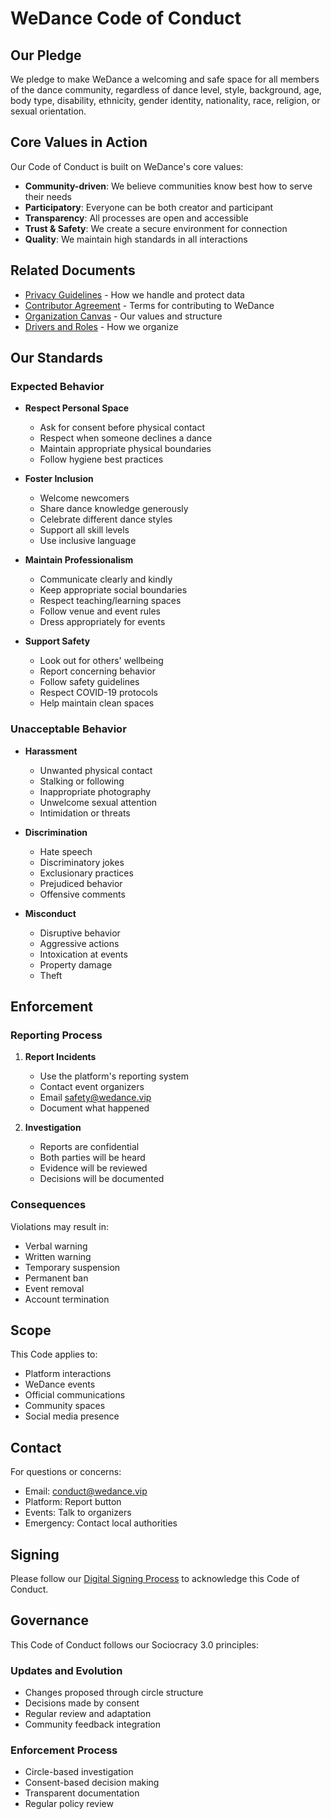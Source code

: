 # WeDance Code of Conduct

## Our Pledge

We pledge to make WeDance a welcoming and safe space for all members of the dance community, regardless of dance level, style, background, age, body type, disability, ethnicity, gender identity, nationality, race, religion, or sexual orientation.

## Core Values in Action

Our Code of Conduct is built on WeDance's core values:

- **Community-driven**: We believe communities know best how to serve their needs
- **Participatory**: Everyone can be both creator and participant
- **Transparency**: All processes are open and accessible
- **Trust & Safety**: We create a secure environment for connection
- **Quality**: We maintain high standards in all interactions

## Related Documents

- [Privacy Guidelines](./privacy-guidelines.md) - How we handle and protect data
- [Contributor Agreement](./contributor-agreement.md) - Terms for contributing to WeDance
- [Organization Canvas](/docs/content/20.business/2.organization-canvas.md) - Our values and structure
- [Drivers and Roles](/docs/content/20.business/5.drivers-and-roles.md) - How we organize

## Our Standards

### Expected Behavior

- **Respect Personal Space**

  - Ask for consent before physical contact
  - Respect when someone declines a dance
  - Maintain appropriate physical boundaries
  - Follow hygiene best practices

- **Foster Inclusion**

  - Welcome newcomers
  - Share dance knowledge generously
  - Celebrate different dance styles
  - Support all skill levels
  - Use inclusive language

- **Maintain Professionalism**

  - Communicate clearly and kindly
  - Keep appropriate social boundaries
  - Respect teaching/learning spaces
  - Follow venue and event rules
  - Dress appropriately for events

- **Support Safety**
  - Look out for others' wellbeing
  - Report concerning behavior
  - Follow safety guidelines
  - Respect COVID-19 protocols
  - Help maintain clean spaces

### Unacceptable Behavior

- **Harassment**

  - Unwanted physical contact
  - Stalking or following
  - Inappropriate photography
  - Unwelcome sexual attention
  - Intimidation or threats

- **Discrimination**

  - Hate speech
  - Discriminatory jokes
  - Exclusionary practices
  - Prejudiced behavior
  - Offensive comments

- **Misconduct**
  - Disruptive behavior
  - Aggressive actions
  - Intoxication at events
  - Property damage
  - Theft

## Enforcement

### Reporting Process

1. **Report Incidents**

   - Use the platform's reporting system
   - Contact event organizers
   - Email safety@wedance.vip
   - Document what happened

2. **Investigation**
   - Reports are confidential
   - Both parties will be heard
   - Evidence will be reviewed
   - Decisions will be documented

### Consequences

Violations may result in:

- Verbal warning
- Written warning
- Temporary suspension
- Permanent ban
- Event removal
- Account termination

## Scope

This Code applies to:

- Platform interactions
- WeDance events
- Official communications
- Community spaces
- Social media presence

## Contact

For questions or concerns:

- Email: conduct@wedance.vip
- Platform: Report button
- Events: Talk to organizers
- Emergency: Contact local authorities

## Signing

Please follow our [Digital Signing Process](./signing-process.md) to acknowledge this Code of Conduct.

## Governance

This Code of Conduct follows our Sociocracy 3.0 principles:

### Updates and Evolution

- Changes proposed through circle structure
- Decisions made by consent
- Regular review and adaptation
- Community feedback integration

### Enforcement Process

- Circle-based investigation
- Consent-based decision making
- Transparent documentation
- Regular policy review

